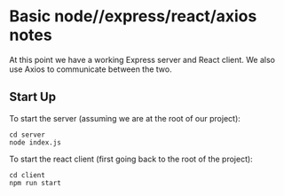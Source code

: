 # Basic node//express/react/axios notes

At this point we have a working Express server and React client. We also use Axios to communicate between the two.

## Start Up

To start the server (assuming we are at the root of our project):

```
cd server
node index.js
```

To start the react client (first going back to the root of the project):

```
cd client
npm run start
```

